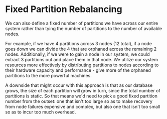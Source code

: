 # Fixed Partition Rebalancing

We can also define a fixed number of partitions we have across our entire system rather than tying the number of partitions to the number of available nodes.

For example, if we have 4 partitions across 3 nodes (12 total), if a node goes down we can divide the 4 that are orphaned across the remaining 2 nodes. Additionally, if we were to gain a node in our system, we could extract 3 partitions out and place them in that node. We utilize our system resources more effectively by distributing partitions to nodes according to their hardware capacity and performance - give more of the orphaned partitions to the more powerful machines.

A downside that might occur with this approach is that as our database grows, the size of each partition will grow in turn, since the total number of partitions is static. So that means we'd need to pick a good fixed partition number from the outset: one that isn't too large so as to make recovery from node failures expensive and complex, but also one that isn't too small so as to incur too much overhead.

